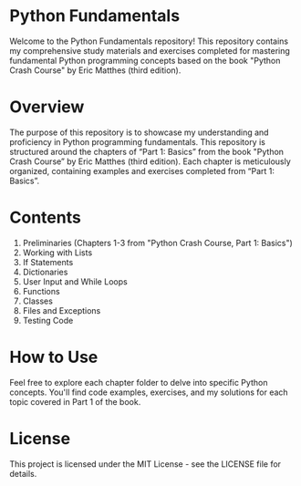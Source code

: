 # Python Fundamentals
Welcome to the Python Fundamentals repository! 
This repository contains my comprehensive study materials and exercises completed for mastering fundamental Python programming concepts based on the book "Python Crash Course" by Eric Matthes (third edition). 

# Overview
The purpose of this repository is to showcase my understanding and proficiency in Python programming fundamentals. 
This repository is structured around the chapters of “Part 1: Basics” from the book "Python Crash Course” by Eric Matthes (third edition). Each chapter is meticulously organized, containing examples and exercises completed from “Part 1: Basics”. 

# Contents
1.	Preliminaries (Chapters 1-3 from "Python Crash Course, Part 1: Basics")
2.	Working with Lists
3.	If Statements
4.	Dictionaries
5.	User Input and While Loops
6.	Functions
7.	Classes
8.	Files and Exceptions
9.	Testing Code

# How to Use
Feel free to explore each chapter folder to delve into specific Python concepts. You'll find code examples, exercises, and my solutions for each topic covered in Part 1 of the book.

# License
This project is licensed under the MIT License - see the LICENSE file for details.

